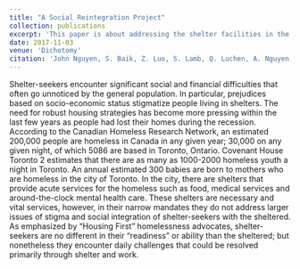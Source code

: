 ```yaml
---
title: "A Social Reintegration Project"
collection: publications
excerpt: 'This paper is about addressing the shelter facilities in the city of Toronto, Ontario in Canada. Social integration and rehabilitation are addressed in the proposal through a facility that houses shelter seekers and provides all necessary facilities including a medical center, room and board resources, and classrooms, while normalizing social interactions between the sheltered and shelter seekers.'
date: 2017-11-03
venue: 'Dichotomy'
citation: 'John Nguyen, S. Baik, Z. Luo, S. Lamb, Q. Luchen, A. Nguyen, "A Social Reintegration Project," Dichotomy, vol. 23, pp.52-60, 2017, ISSN: 0276-5748'  
---
```

Shelter-seekers encounter significant social and financial difficulties that often go unnoticed by the general population. In particular, prejudices based on socio-economic status stigmatize people living in shelters. The need for robust housing strategies has become more pressing within the last few years as people had lost their homes during the recession. According to the Canadian Homeless Research Network, an estimated 200,000 people are homeless in Canada in any given year; 30,000 on any given night, of which 5086 are based in Toronto, Ontario. Covenant House Toronto 2 estimates that there are as many as 1000-2000 homeless youth a night in Toronto. An annual estimated 300 babies are born to mothers who are homeless in the city of Toronto. In the city, there are shelters that provide acute services for the homeless such as food, medical services and around-the-clock mental health care. These shelters are necessary and vital services, however, in their narrow mandates they do not address larger issues of stigma and social integration of shelter-seekers with the sheltered. As emphasized by “Housing First” homelessness advocates, shelter-seekers are no different in their “readiness” or ability than the sheltered; but nonetheless they encounter daily challenges that could be resolved primarily through shelter and work.
